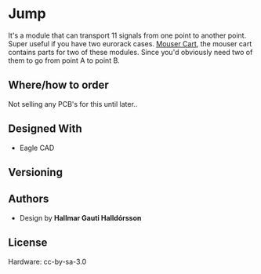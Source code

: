 # Jump
It's a module that can transport 11 signals from one point to another point. Super useful if you have two eurorack cases. 
[Mouser Cart](https://www.mouser.com/ProjectManager/ProjectDetail.aspx?AccessID=3f3b3b9838), the mouser cart contains parts for two of these modules. Since you'd obviously need two of them to go from point A to point B.

## Where/how to order
Not selling any PCB's for this until later..

## Designed With

* Eagle CAD

## Versioning

## Authors

* Design by **Hallmar Gauti Halldórsson** 


## License
Hardware: cc-by-sa-3.0





